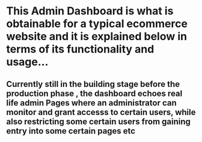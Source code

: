 # This Admin Dashboard is what is obtainable for a typical ecommerce website and it is explained below in terms of its functionality and usage...

## Currently still in the building stage before the production phase , the dashboard echoes real life admin Pages where an administrator can monitor and grant accesss to certain users, while also restricting some certain users from gaining entry into some certain pages etc


